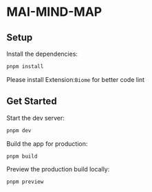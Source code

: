 # MAI-MIND-MAP

## Setup

Install the dependencies:

```bash
pnpm install
```
Please install Extension:`Biome` for better code lint


## Get Started

Start the dev server:

```bash
pnpm dev
```

Build the app for production:

```bash
pnpm build
```

Preview the production build locally:

```bash
pnpm preview
```
